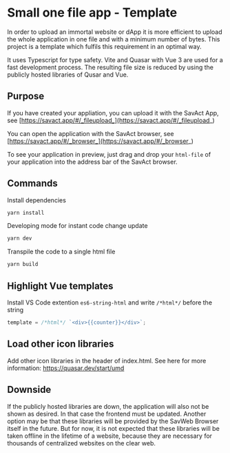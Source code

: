 # Small one file app - Template

In order to upload an immortal website or dApp it is more efficient to upload the whole application in one file and with a minimum number of bytes. This project is a template which fulfils this requirement in an optimal way.

It uses Typescript for type safety. Vite and Quasar with Vue 3 are used for a fast development process.
The resulting file size is reduced by using the publicly hosted libraries of Qusar and Vue.

## Purpose

If you have created your appliation, you can upload it with the SavAct App, see [https://savact.app/#/_fileupload_](https://savact.app/#/_fileupload_)

You can open the application with the SavAct browser, see [https://savact.app/#/_browser_](https://savact.app/#/_browser_)

To see your application in preview, just drag and drop your `html-file` of your application into the address bar of the SavAct browser.

## Commands

Install dependencies

```bash
yarn install
```

Developing mode for instant code change update

```bash
yarn dev
```

Transpile the code to a single html file

```bash
yarn build
```

## Highlight Vue templates

Install VS Code extention `es6-string-html` and write `/*html*/` before the string

```javascript
template = /*html*/ `<div>{{counter}}</div>`;
```

## Load other icon libraries

Add other icon libraries in the header of index.html.
See here for more information: https://quasar.dev/start/umd

## Downside

If the publicly hosted libraries are down, the application will also not be shown as desired. In that case the frontend must be updated. Another option may be that these libraries will be provided by the SavWeb Browser itself in the future. But for now, it is not expected that these libraries will be taken offline in the lifetime of a website, because they are necessary for thousands of centralized websites on the clear web.
